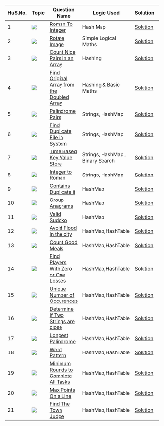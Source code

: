 HuS.No. | Topic | Question Name | Logic Used | Solution | Status |
------|---------------|------------|-------|------|------|
1 | ![](https://img.shields.io/badge/HashMaps-f0772b?style=for-the-badge&logo=array&logoColor=black) | [Roman To Integer](https://leetcode.com/problems/roman-to-integer/) | Hash Map | [Solution](https://github.com/himanshugupta09/LEETCODE_SOLUTIONS/blob/main/HashMaps_problems/Roman%20To%20Integer.cpp) | ✅ |
2 | ![](https://img.shields.io/badge/HashMaps-f0772b?style=for-the-badge&logo=array&logoColor=black) | [Rotate Image](https://leetcode.com/problems/rotate-image/) | Simple Logical Maths | [Solution](https://github.com/himanshugupta09/LEETCODE_SOLUTIONS/blob/main/HashMaps_problems/Rotate%20Image.py) | ✅ |
3 | ![](https://img.shields.io/badge/HashMaps-f0772b?style=for-the-badge&logo=array&logoColor=black) | [Count Nice Pairs in an Array](https://leetcode.com/problems/count-nice-pairs-in-an-array/) | Hashing| [Solution](https://github.com/himanshugupta09/LEETCODE_SOLUTIONS/blob/main/HashMaps_problems/Count%20Nice%20Pairs%20in%20an%20Array.cpp) | ✅ |
4 | ![](https://img.shields.io/badge/HashMaps-f0772b?style=for-the-badge&logo=array&logoColor=black) | [Find Original Array from the Doubled Array](https://leetcode.com/problems/find-original-array-from-doubled-array/) |Hashing & Basic Maths | [Solution](https://github.com/himanshugupta09/LEETCODE_SOLUTIONS/blob/main/HashMaps_problems/Find%20Original%20Array%20From%20Doubled%20Array.cpp) | ✅ |
5 | ![](https://img.shields.io/badge/HashMaps-f0772b?style=for-the-badge&logo=array&logoColor=black) | [Palindrome Pairs](https://leetcode.com/problems/palindrome-pairs/) |Strings, HashMap | [Solution](https://github.com/himanshugupta09/LEETCODE_SOLUTIONS/blob/main/HashMaps_problems/Palindrome%20Pairs.cpp) | ✅ |
6 | ![](https://img.shields.io/badge/HashMaps-f0772b?style=for-the-badge&logo=array&logoColor=black) | [Find Duplicate File in System](https://leetcode.com/problems/find-duplicate-file-in-system/) |Strings, HashMap | [Solution](https://github.com/himanshugupta09/LEETCODE_SOLUTIONS/blob/main/HashMaps_problems/Find%20Duplicate%20File%20in%20a%20System.cpp) | ✅ |
7 | ![](https://img.shields.io/badge/HashMaps-f0772b?style=for-the-badge&logo=array&logoColor=black) | [Time Based Key Value Store](https://leetcode.com/problems/time-based-key-value-store/) |Strings, HashMap , Binary Search| [Solution](https://github.com/himanshugupta09/LEETCODE_SOLUTIONS/blob/main/HashMaps_problems/time-based-key-value-store.cpp) | ✅ |
8 | ![](https://img.shields.io/badge/HashMaps-f0772b?style=for-the-badge&logo=array&logoColor=black) | [Integer to Roman](https://leetcode.com/problems/integer-to-roman/) |Strings, HashMap | [Solution](https://github.com/himanshugupta09/LEETCODE_SOLUTIONS/blob/main/HashMaps_problems/integer-to-roman.cpp) | ✅ |
9 | ![](https://img.shields.io/badge/HashMaps-f0772b?style=for-the-badge&logo=array&logoColor=black) | [Contains Duplicate ii](https://leetcode.com/problems/contains-duplicate-ii/) | HashMap | [Solution](https://github.com/himanshugupta09/LEETCODE_SOLUTIONS/blob/main/HashMaps_problems/contains-duplicate-ii.cpp) | ✅ |
10 | ![](https://img.shields.io/badge/HashMaps-f0772b?style=for-the-badge&logo=array&logoColor=black) | [Group Anagrams](https://leetcode.com/problems/group-anagrams/) | HashMap | [Solution](https://github.com/himanshugupta09/LEETCODE_SOLUTIONS/blob/main/HashMaps_problems/group-anagrams.cpp) | ✅ |
11 | ![](https://img.shields.io/badge/HashMaps-f0772b?style=for-the-badge&logo=array&logoColor=black) | [Valid Sudoko](https://leetcode.com/problems/valid-sudoko/) | HashMap | [Solution](https://github.com/himanshugupta09/LEETCODE_SOLUTIONS/blob/main/HashMaps_problems/valid-sudoko.cpp) | ✅ |
12 | ![](https://img.shields.io/badge/HashMaps-f0772b?style=for-the-badge&logo=array&logoColor=black) | [Avoid Flood in the city](https://leetcode.com/problems/avoid-flood-in-the-city/) | HashMap,HashTable | [Solution](https://github.com/himanshugupta09/LEETCODE_SOLUTIONS/blob/main/HashMaps_problems/avoid-flood-in-the-city.cpp) | ✅ |
13 | ![](https://img.shields.io/badge/HashMaps-f0772b?style=for-the-badge&logo=array&logoColor=black) | [Count Good Meals](https://leetcode.com/problems/count-good-meals/) | HashMap,HashTable | [Solution](https://github.com/himanshugupta09/LEETCODE_SOLUTIONS/blob/main/HashMaps_problems/count-good-meals.cpp) | ✅ |
14 | ![](https://img.shields.io/badge/HashMaps-f0772b?style=for-the-badge&logo=array&logoColor=black) | [Find Players With Zero or One Losses](https://leetcode.com/problems/find-players-with-zero-or-one-losses/) | HashMap,HashTable | [Solution](https://github.com/himanshugupta09/LEETCODE_SOLUTIONS/blob/main/HashMaps_problems/find-players-with-zero-or-one-losses.cpp) | ✅ |
15 | ![](https://img.shields.io/badge/HashMaps-f0772b?style=for-the-badge&logo=array&logoColor=black) | [Unique Number of Occurences](https://leetcode.com/problems/unique-number-of-occurrences/description/) | HashMap,HashTable | [Solution](https://github.com/himanshugupta09/LEETCODE_SOLUTIONS/blob/main/HashMaps_problems/unique-number-of-occurences.cpp) | ✅ |
16 | ![](https://img.shields.io/badge/HashMaps-f0772b?style=for-the-badge&logo=array&logoColor=black) | [Determine If Two Strings are close](https://leetcode.com/problems/determine-if-two-strings-are-close/description/) | HashMap,HashTable | [Solution](https://github.com/himanshugupta09/LEETCODE_SOLUTIONS/blob/main/HashMaps_problems/determine-if-two-strings-are-close.cpp) | ✅ |
17 | ![](https://img.shields.io/badge/HashMaps-f0772b?style=for-the-badge&logo=array&logoColor=black) | [Longest Palindrome](https://leetcode.com/problems/longest-palindrome/description/) | HashMap,HashTable | [Solution](https://github.com/himanshugupta09/LEETCODE_SOLUTIONS/blob/main/HashMaps_problems/longest-palindrome.cpp) | ✅ |
18 | ![](https://img.shields.io/badge/HashMaps-f0772b?style=for-the-badge&logo=array&logoColor=black) | [Word Pattern](https://leetcode.com/problems/word-pattern/description/) | HashMap,HashTable | [Solution](https://github.com/himanshugupta09/LEETCODE_SOLUTIONS/blob/main/HashMaps_problems/word-pattern.py) | ✅ |
19 | ![](https://img.shields.io/badge/HashMaps-f0772b?style=for-the-badge&logo=array&logoColor=black) | [ Minimum Rounds to Complete All Tasks](https://leetcode.com/problems/minimum-rounds-to-complete-all-tasks/description/) | HashMap,HashTable | [Solution](https://github.com/himanshugupta09/LEETCODE_SOLUTIONS/blob/main/HashMaps_problems/minimum-rounds-to-complete-all-tasks.cpp) | ✅ |
20 | ![](https://img.shields.io/badge/HashMaps-f0772b?style=for-the-badge&logo=array&logoColor=black) | [ Max Points On a Line](https://leetcode.com/problems/max-points-on-a-line/description/) | HashMap,HashTable | [Solution](https://github.com/himanshugupta09/LEETCODE_SOLUTIONS/blob/main/HashMaps_problems/max-points-on-a-line.cpp) | ✅ |
21 | ![](https://img.shields.io/badge/HashMaps-f0772b?style=for-the-badge&logo=array&logoColor=black) | [ Find The Town Judge](https://leetcode.com/problems/find-the-town-judge/description/) | HashMap,HashTable | [Solution](https://github.com/himanshugupta09/LEETCODE_SOLUTIONS/blob/main/HashMaps_problems/find-the-town-judge.cpp) | ✅ |













